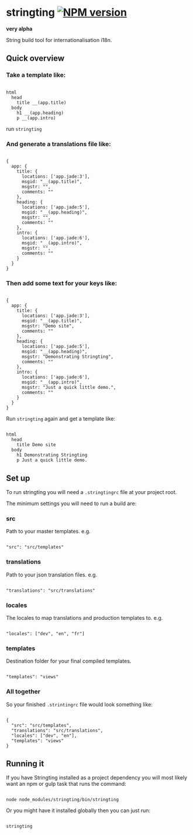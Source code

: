 # stringting [![NPM version](http://img.shields.io/npm/v/stringting.svg)](https://www.npmjs.org/package/stringting)

**very alpha**

String build tool for internationalisation i18n.

## Quick overview

### Take a template like:

```

html
  head
    title __(app.title)
  body
    h1 __(app.heading)
    p __(app.intro)

```

run ```stringting```

### And generate a translations file like:

```

{
  app: {
    title: {
      locations: ['app.jade:3'],
      msgid: "__(app.title)",
      msgstr: "",
      comments: ""
    },
    heading: {
      locations: ['app.jade:5'],
      msgid: "__(app.heading)",
      msgstr: "",
      comments: ""
    },
    intro: {
      locations: ['app.jade:6'],
      msgid: "__(app.intro)",
      msgstr: "",
      comments: ""
    }
  }
}

```

### Then add some text for your keys like:

```

{
  app: {
    title: {
      locations: ['app.jade:3'],
      msgid: "__(app.title)",
      msgstr: "Demo site",
      comments: ""
    },
    heading: {
      locations: ['app.jade:5'],
      msgid: "__(app.heading)",
      msgstr: "Demonstrating Stringting",
      comments: ""
    },
    intro: {
      locations: ['app.jade:6'],
      msgid: "__(app.intro)",
      msgstr: "Just a quick little demo.",
      comments: ""
    }
  }
}

```

Run ```stringting``` again and get a template like:

```

html
  head
    title Demo site
  body
    h1 Demonstrating Stringting
    p Just a quick little demo.

```

## Set up

To run stringting you will need a ```.stringtingrc``` file at your project root.

The minimum settings you will need to run a build are:

### src

Path to your master templates. e.g.

```

"src": "src/templates"

```

### translations

Path to your json translation files. e.g.

```

"translations": "src/translations"

```

### locales

The locales to map translations and production templates to. e.g.

```

"locales": ["dev", "en", "fr"]

```

### templates

Destination folder for your final compiled templates.

```

"templates": "views"

```

### All together

So your finished ```.strintingrc``` file would look something like:

```

{
  "src": "src/templates",
  "translations": "src/translations",
  "locales": ["dev", "en"],
  "templates": "views"
}

```

## Running it

If you have Stringting installed as a project dependency you will most likely want an npm or gulp task that runs the command:

```

node node_modules/stringting/bin/stringting

```

Or you might have it installed globally then you can just run:

```

stringting

```
